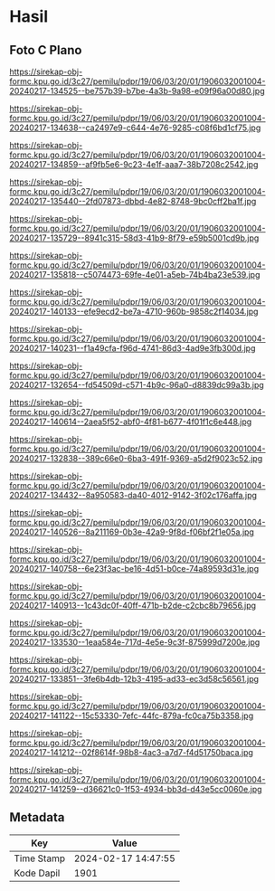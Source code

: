 # Hasil

## Foto C Plano

https://sirekap-obj-formc.kpu.go.id/3c27/pemilu/pdpr/19/06/03/20/01/1906032001004-20240217-134525--be757b39-b7be-4a3b-9a98-e09f96a00d80.jpg

https://sirekap-obj-formc.kpu.go.id/3c27/pemilu/pdpr/19/06/03/20/01/1906032001004-20240217-134638--ca2497e9-c644-4e76-9285-c08f6bd1cf75.jpg

https://sirekap-obj-formc.kpu.go.id/3c27/pemilu/pdpr/19/06/03/20/01/1906032001004-20240217-134859--af9fb5e6-9c23-4e1f-aaa7-38b7208c2542.jpg

https://sirekap-obj-formc.kpu.go.id/3c27/pemilu/pdpr/19/06/03/20/01/1906032001004-20240217-135440--2fd07873-dbbd-4e82-8748-9bc0cff2ba1f.jpg

https://sirekap-obj-formc.kpu.go.id/3c27/pemilu/pdpr/19/06/03/20/01/1906032001004-20240217-135729--8941c315-58d3-41b9-8f79-e59b5001cd9b.jpg

https://sirekap-obj-formc.kpu.go.id/3c27/pemilu/pdpr/19/06/03/20/01/1906032001004-20240217-135818--c5074473-69fe-4e01-a5eb-74b4ba23e539.jpg

https://sirekap-obj-formc.kpu.go.id/3c27/pemilu/pdpr/19/06/03/20/01/1906032001004-20240217-140133--efe9ecd2-be7a-4710-960b-9858c2f14034.jpg

https://sirekap-obj-formc.kpu.go.id/3c27/pemilu/pdpr/19/06/03/20/01/1906032001004-20240217-140231--f1a49cfa-f96d-4741-86d3-4ad9e3fb300d.jpg

https://sirekap-obj-formc.kpu.go.id/3c27/pemilu/pdpr/19/06/03/20/01/1906032001004-20240217-132654--fd54509d-c571-4b9c-96a0-d8839dc99a3b.jpg

https://sirekap-obj-formc.kpu.go.id/3c27/pemilu/pdpr/19/06/03/20/01/1906032001004-20240217-140614--2aea5f52-abf0-4f81-b677-4f01f1c6e448.jpg

https://sirekap-obj-formc.kpu.go.id/3c27/pemilu/pdpr/19/06/03/20/01/1906032001004-20240217-132838--389c66e0-6ba3-491f-9369-a5d2f9023c52.jpg

https://sirekap-obj-formc.kpu.go.id/3c27/pemilu/pdpr/19/06/03/20/01/1906032001004-20240217-134432--8a950583-da40-4012-9142-3f02c176affa.jpg

https://sirekap-obj-formc.kpu.go.id/3c27/pemilu/pdpr/19/06/03/20/01/1906032001004-20240217-140526--8a211169-0b3e-42a9-9f8d-f06bf2f1e05a.jpg

https://sirekap-obj-formc.kpu.go.id/3c27/pemilu/pdpr/19/06/03/20/01/1906032001004-20240217-140758--6e23f3ac-be16-4d51-b0ce-74a89593d31e.jpg

https://sirekap-obj-formc.kpu.go.id/3c27/pemilu/pdpr/19/06/03/20/01/1906032001004-20240217-140913--1c43dc0f-40ff-471b-b2de-c2cbc8b79656.jpg

https://sirekap-obj-formc.kpu.go.id/3c27/pemilu/pdpr/19/06/03/20/01/1906032001004-20240217-133530--1eaa584e-717d-4e5e-9c3f-875999d7200e.jpg

https://sirekap-obj-formc.kpu.go.id/3c27/pemilu/pdpr/19/06/03/20/01/1906032001004-20240217-133851--3fe6b4db-12b3-4195-ad33-ec3d58c56561.jpg

https://sirekap-obj-formc.kpu.go.id/3c27/pemilu/pdpr/19/06/03/20/01/1906032001004-20240217-141122--15c53330-7efc-44fc-879a-fc0ca75b3358.jpg

https://sirekap-obj-formc.kpu.go.id/3c27/pemilu/pdpr/19/06/03/20/01/1906032001004-20240217-141212--02f8614f-98b8-4ac3-a7d7-f4d51750baca.jpg

https://sirekap-obj-formc.kpu.go.id/3c27/pemilu/pdpr/19/06/03/20/01/1906032001004-20240217-141259--d36621c0-1f53-4934-bb3d-d43e5cc0060e.jpg


## Metadata

| Key        | Value               |
| ---------- | ------------------- |
| Time Stamp | 2024-02-17 14:47:55 |
| Kode Dapil | 1901                |



